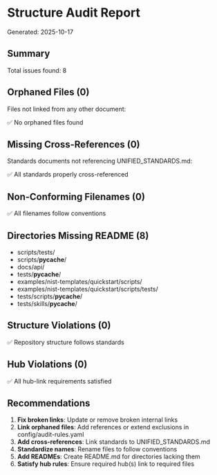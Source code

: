 # Structure Audit Report

Generated: 2025-10-17

## Summary

Total issues found: 8


## Orphaned Files (0)

Files not linked from any other document:

✅ No orphaned files found

## Missing Cross-References (0)

Standards documents not referencing UNIFIED_STANDARDS.md:

✅ All standards properly cross-referenced

## Non-Conforming Filenames (0)

✅ All filenames follow conventions

## Directories Missing README (8)

- scripts/tests/
- scripts/__pycache__/
- docs/api/
- tests/__pycache__/
- examples/nist-templates/quickstart/scripts/
- examples/nist-templates/quickstart/scripts/tests/
- tests/scripts/__pycache__/
- tests/skills/__pycache__/

## Structure Violations (0)

✅ Repository structure follows standards

## Hub Violations (0)

✅ All hub-link requirements satisfied

## Recommendations

1. **Fix broken links**: Update or remove broken internal links
2. **Link orphaned files**: Add references or extend exclusions in config/audit-rules.yaml
3. **Add cross-references**: Link standards to UNIFIED_STANDARDS.md
4. **Standardize names**: Rename files to follow conventions
5. **Add READMEs**: Create README.md for directories lacking them
6. **Satisfy hub rules**: Ensure required hub(s) link to required files
